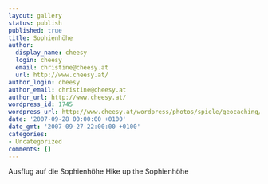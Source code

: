 ```yaml
---
layout: gallery
status: publish
published: true
title: Sophienhöhe
author:
  display_name: cheesy
  login: cheesy
  email: christine@cheesy.at
  url: http://www.cheesy.at/
author_login: cheesy
author_email: christine@cheesy.at
author_url: http://www.cheesy.at/
wordpress_id: 1745
wordpress_url: http://www.cheesy.at/wordpress/photos/spiele/geocaching/x2007/sophienhoehe/
date: '2007-09-28 00:00:00 +0100'
date_gmt: '2007-09-27 22:00:00 +0100'
categories:
- Uncategorized
comments: []
---
```

<!--:de-->Ausflug auf die Sophienhöhe
<!--:--><!--:en-->Hike up the Sophienhöhe
<!--:-->
